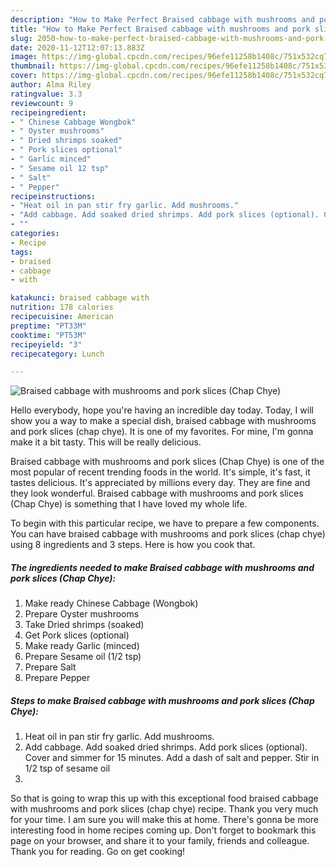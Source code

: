 ```yaml
---
description: "How to Make Perfect Braised cabbage with mushrooms and pork slices (Chap Chye)"
title: "How to Make Perfect Braised cabbage with mushrooms and pork slices (Chap Chye)"
slug: 2050-how-to-make-perfect-braised-cabbage-with-mushrooms-and-pork-slices-chap-chye
date: 2020-11-12T12:07:13.883Z
image: https://img-global.cpcdn.com/recipes/96efe11258b1408c/751x532cq70/braised-cabbage-with-mushrooms-and-pork-slices-chap-chye-recipe-main-photo.jpg
thumbnail: https://img-global.cpcdn.com/recipes/96efe11258b1408c/751x532cq70/braised-cabbage-with-mushrooms-and-pork-slices-chap-chye-recipe-main-photo.jpg
cover: https://img-global.cpcdn.com/recipes/96efe11258b1408c/751x532cq70/braised-cabbage-with-mushrooms-and-pork-slices-chap-chye-recipe-main-photo.jpg
author: Alma Riley
ratingvalue: 3.3
reviewcount: 9
recipeingredient:
- " Chinese Cabbage Wongbok"
- " Oyster mushrooms"
- " Dried shrimps soaked"
- " Pork slices optional"
- " Garlic minced"
- " Sesame oil 12 tsp"
- " Salt"
- " Pepper"
recipeinstructions:
- "Heat oil in pan stir fry garlic. Add mushrooms."
- "Add cabbage. Add soaked dried shrimps. Add pork slices (optional). Cover and simmer for 15 minutes. Add a dash of salt and pepper. Stir in 1/2 tsp of sesame oil"
- ""
categories:
- Recipe
tags:
- braised
- cabbage
- with

katakunci: braised cabbage with 
nutrition: 178 calories
recipecuisine: American
preptime: "PT33M"
cooktime: "PT53M"
recipeyield: "3"
recipecategory: Lunch

---
```



![Braised cabbage with mushrooms and pork slices (Chap Chye)](https://img-global.cpcdn.com/recipes/96efe11258b1408c/751x532cq70/braised-cabbage-with-mushrooms-and-pork-slices-chap-chye-recipe-main-photo.jpg)

Hello everybody, hope you're having an incredible day today. Today, I will show you a way to make a special dish, braised cabbage with mushrooms and pork slices (chap chye). It is one of my favorites. For mine, I'm gonna make it a bit tasty. This will be really delicious.



Braised cabbage with mushrooms and pork slices (Chap Chye) is one of the most popular of recent trending foods in the world. It's simple, it's fast, it tastes delicious. It's appreciated by millions every day. They are fine and they look wonderful. Braised cabbage with mushrooms and pork slices (Chap Chye) is something that I have loved my whole life.


To begin with this particular recipe, we have to prepare a few components. You can have braised cabbage with mushrooms and pork slices (chap chye) using 8 ingredients and 3 steps. Here is how you cook that.

<!--inarticleads1-->

##### The ingredients needed to make Braised cabbage with mushrooms and pork slices (Chap Chye):

1. Make ready  Chinese Cabbage (Wongbok)
1. Prepare  Oyster mushrooms
1. Take  Dried shrimps (soaked)
1. Get  Pork slices (optional)
1. Make ready  Garlic (minced)
1. Prepare  Sesame oil (1/2 tsp)
1. Prepare  Salt
1. Prepare  Pepper




<!--inarticleads2-->

##### Steps to make Braised cabbage with mushrooms and pork slices (Chap Chye):

1. Heat oil in pan stir fry garlic. Add mushrooms.
1. Add cabbage. Add soaked dried shrimps. Add pork slices (optional). Cover and simmer for 15 minutes. Add a dash of salt and pepper. Stir in 1/2 tsp of sesame oil
1. 




So that is going to wrap this up with this exceptional food braised cabbage with mushrooms and pork slices (chap chye) recipe. Thank you very much for your time. I am sure you will make this at home. There's gonna be more interesting food in home recipes coming up. Don't forget to bookmark this page on your browser, and share it to your family, friends and colleague. Thank you for reading. Go on get cooking!

